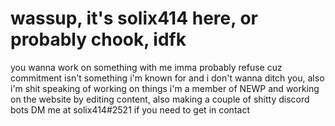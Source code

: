 # wassup, it's solix414 here, or probably chook, idfk
you wanna work on something with me imma probably refuse cuz commitment isn't something i'm known for and i don't wanna ditch you, also i'm shit
speaking of working on things i'm a member of NEWP and working on the website by editing content, also making a couple of shitty discord bots
DM me at solix414#2521 if you need to get in contact
<!---
solix414/solix414 is a ✨ special ✨ repository because its `README.md` (this file) appears on your GitHub profile.
You can click the Preview link to take a look at your changes.
--->
